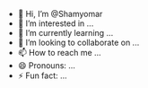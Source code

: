 - 👋 Hi, I’m @Shamyomar
- 👀 I’m interested in ...
- 🌱 I’m currently learning ...
- 💞️ I’m looking to collaborate on ...
- 📫 How to reach me ...
- 😄 Pronouns: ...
- ⚡ Fun fact: ...

<!---
Shamyomar/Shamyomar is a ✨ special ✨ repository because its `README.md` (this file) appears on your GitHub profile.
You can click the Preview link to take a look at your changes.
--->
